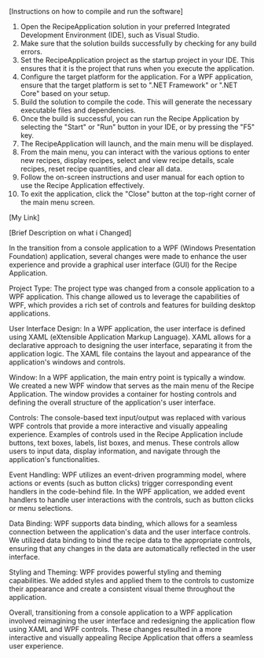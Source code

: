 [Instructions on how to compile and run the software]

1. Open the RecipeApplication solution in your preferred Integrated Development Environment (IDE), such as Visual Studio.
2. Make sure that the solution builds successfully by checking for any build errors.
3. Set the RecipeApplication project as the startup project in your IDE. This ensures that it is the project that runs when you execute the application.
4. Configure the target platform for the application. For a WPF application, ensure that the target platform is set to ".NET Framework" or ".NET Core" based on your setup.
5. Build the solution to compile the code. This will generate the necessary executable files and dependencies.
6. Once the build is successful, you can run the Recipe Application by selecting the "Start" or "Run" button in your IDE, or by pressing the "F5" key.
7. The RecipeApplication will launch, and the main menu will be displayed.
8. From the main menu, you can interact with the various options to enter new recipes, display recipes, select and view recipe details, scale recipes, reset recipe quantities, and clear all data.
9. Follow the on-screen instructions and user manual for each option to use the Recipe Application effectively.
10. To exit the application, click the "Close" button at the top-right corner of the main menu screen.

[My Link]



[Brief Description on what i Changed]

In the transition from a console application to a WPF (Windows Presentation Foundation) application, several changes were made to enhance the user experience and provide a graphical user interface (GUI) for the Recipe Application.

Project Type: The project type was changed from a console application to a WPF application. This change allowed us to leverage the capabilities of WPF, which provides a rich set of controls and features for building desktop applications.

User Interface Design: In a WPF application, the user interface is defined using XAML (eXtensible Application Markup Language). XAML allows for a declarative approach to designing the user interface, separating it from the application logic. The XAML file contains the layout and appearance of the application's windows and controls.

Window: In a WPF application, the main entry point is typically a window. We created a new WPF window that serves as the main menu of the Recipe Application. The window provides a container for hosting controls and defining the overall structure of the application's user interface.

Controls: The console-based text input/output was replaced with various WPF controls that provide a more interactive and visually appealing experience. Examples of controls used in the Recipe Application include buttons, text boxes, labels, list boxes, and menus. These controls allow users to input data, display information, and navigate through the application's functionalities.

Event Handling: WPF utilizes an event-driven programming model, where actions or events (such as button clicks) trigger corresponding event handlers in the code-behind file. In the WPF application, we added event handlers to handle user interactions with the controls, such as button clicks or menu selections.

Data Binding: WPF supports data binding, which allows for a seamless connection between the application's data and the user interface controls. We utilized data binding to bind the recipe data to the appropriate controls, ensuring that any changes in the data are automatically reflected in the user interface.

Styling and Theming: WPF provides powerful styling and theming capabilities. We added styles and applied them to the controls to customize their appearance and create a consistent visual theme throughout the application.

Overall, transitioning from a console application to a WPF application involved reimagining the user interface and redesigning the application flow using XAML and WPF controls. These changes resulted in a more interactive and visually appealing Recipe Application that offers a seamless user experience.
